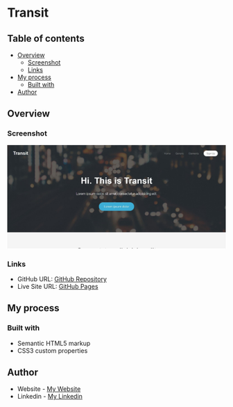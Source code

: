 # Transit

## Table of contents

- [Overview](#overview)
  - [Screenshot](#screenshot)
  - [Links](#links)
- [My process](#my-process)
  - [Built with](#built-with)
- [Author](#author)

## Overview

### Screenshot

![](img/Transit.jpg)

### Links

- GitHub URL: [GitHub Repository](https://github.com/AtrinDev/Transit)
- Live Site URL: [GitHub Pages](https://atrindev.github.io/Transit/)

## My process

### Built with

- Semantic HTML5 markup
- CSS3 custom properties

## Author

- Website - [My Website](https://www.atrindev.ir)
- Linkedin - [My Linkedin](https://www.linkedin.com/in/atrindev)
